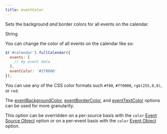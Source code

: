 ```yaml
---
title: eventColor
---
```


Sets the background *and* border colors for all events on the calendar.

<div class='spec' markdown='1'>
String
</div>

You can change the color of all events on the calendar like so:

```js
$('#calendar').fullCalendar({
  events: [
    // my event data
  ],
  eventColor: '#378006'
});
```

You can use any of the CSS color formats such `#f00`, `#ff0000`, `rgb(255,0,0)`, or `red`.

The [eventBackgroundColor](eventBackgroundColor), [eventBorderColor](eventBorderColor), and [eventTextColor](eventTextColor) options can be used for more granularity.

This option can be overridden on a per-source basis with the `color` [Event Source Object](event-source-object) option or on a per-event basis with the `color` [Event Object](event-object) option.
